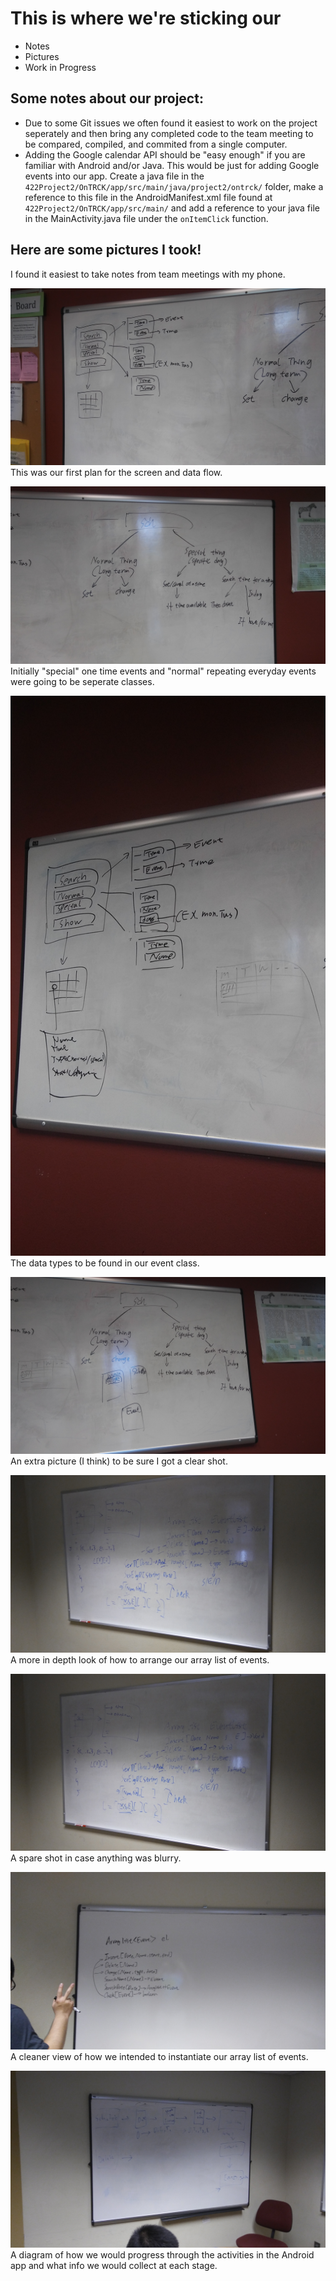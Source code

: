 # This is where we're sticking our 
* Notes 
* Pictures
* Work in Progress

  
##  
## Some notes about our project:
* Due to some Git issues we often found it easiest to work on the project seperately and then bring any completed code to the team meeting to be compared, compiled, and commited from a single computer. 
* Adding the Google calendar API should be "easy enough" if you are familiar with Android and/or Java. This would be just for adding Google events into our app. Create a java file in the `422Project2/OnTRCK/app/src/main/java/project2/ontrck/` folder, make a reference to this file in the AndroidManifest.xml file found at `422Project2/OnTRCK/app/src/main/` and add a reference to your java file in the MainActivity.java file under the `onItemClick` function.

##   
## Here are some pictures I took!
I found it easiest to take notes from team meetings with my phone.

![original layout](https://github.com/codemasa/422Project2/blob/master/Other%20Files/20170509_163643.jpg)
This was our first plan for the screen and data flow.
  
  
![notes](https://github.com/codemasa/422Project2/blob/master/Other%20Files/20170509_163704.jpg)
Initially "special" one time events and "normal" repeating everyday events were going to be seperate classes.
  
  
![notes](https://github.com/codemasa/422Project2/blob/master/Other%20Files/20170509_180035.jpg)
The data types to be found in our event class.
  
  
![notes](https://github.com/codemasa/422Project2/blob/master/Other%20Files/20170509_180045.jpg)
An extra picture (I think) to be sure I got a clear shot.
  
  
![notes](https://github.com/codemasa/422Project2/blob/master/Other%20Files/20170525_132140.jpg)
A more in depth look of how to arrange our array list of events.
  
  
![notes](https://github.com/codemasa/422Project2/blob/master/Other%20Files/20170525_132143.jpg)
A spare shot in case anything was blurry.
  
  
![notes](https://github.com/codemasa/422Project2/blob/master/Other%20Files/20170525_132458.jpg)
A cleaner view of how we intended to instantiate our array list of events.
  
  
![notes](https://github.com/codemasa/422Project2/blob/master/Other%20Files/20170530_162021.jpg)
A diagram of how we would progress through the activities in the Android app and what info we would collect at each stage.

